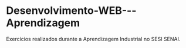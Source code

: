 # Desenvolvimento-WEB---Aprendizagem
Exercícios realizados durante a Aprendizagem Industrial no SESI SENAI.
